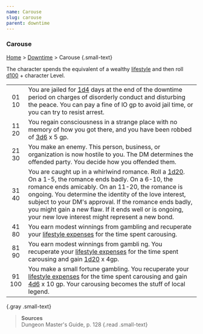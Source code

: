 ```yaml
---
name: Carouse
slug: carouse
parent: downtime
---
```

### Carouse
[Home](dm-operations-center) > [Downtime](downtime) > Carouse {.small-text}

The character spends the equivalent of a wealthy [lifestyle](lifestyle) and then roll [d100](/roll/1d100) + character Level.

|||
|:-:|---|
| 01 10 | You are jailed for [1d4](/roll/1d4) days at the end of the downtime period on charges of disorderly conduct and disturbing the peace. You can pay a fine of lO gp to avoid jail time, or you can try to resist arrest. |
| 11 20 | You regain consciousness in a strange place with no memory of how you got there, and you have been robbed of [3d6](/roll/3d6) x 5 gp. |
| 21 30 | You make an enemy. This person, business, or organization is now hostile to you. The DM determines the offended party. You decide how you offended them. |
| 31 40 | You are caught up in a whirlwind romance. Roll a [1d20](/roll/1d20). On a 1-5, the romance ends badly. On a 6-10, the romance ends amicably. On an 11-20, the romance is ongoing. You determine the identity of the love interest, subject to your DM's approval. If the romance ends badly, you might gain a new flaw. If it ends well or is ongoing, your new love interest might represent a new bond. |
| 41 80 | You earn modest winnings from gambling and recuperate your [lifestyle expenses](lifestyle-expenses) for the time spent carousing. 
| 81 90 | You earn modest winnings from gambli ng. You recuperate your [lifestyle expenses](lifestyle-expenses) for the time spent carousing and gain [1d20](/roll/1d20) x 4gp. 
| 91 100| You make a small fortune gambling. You recuperate your [lifestyle expenses](lifestyle-expenses) for the time spent carousing and gain [4d6](/roll/4d6) x 10 gp. Your carousing becomes the stuff of local legend. |
{.gray .small-text}

> **Sources** <br/>
> Dungeon Master's Guide, p. 128
{.read .small-text}